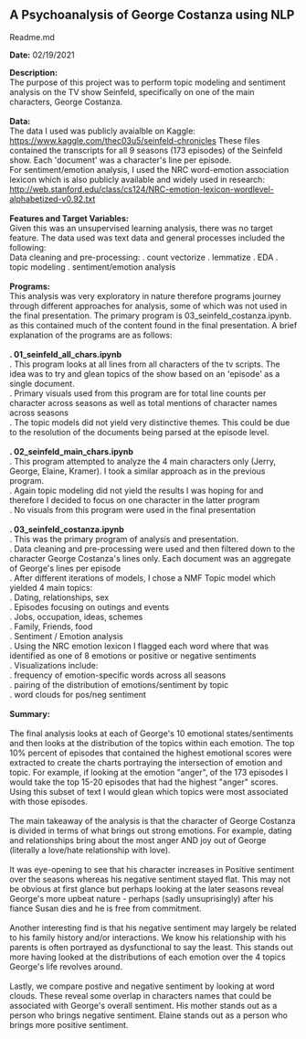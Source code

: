 ## A Psychoanalysis of George Costanza using NLP
Readme.md

**Date:**
02/19/2021

**Description:**<br>
The purpose of this project was to perform topic modeling and sentiment analysis on the TV show Seinfeld, specifically on one of the main characters, George Costanza.
<br>
<br>
**Data:**<br>
The data I used was publicly avaialble on Kaggle:<br>
https://www.kaggle.com/thec03u5/seinfeld-chronicles
These files contained the transcripts for all 9 seasons (173 episodes) of the Seinfeld show. Each 'document' was a character's line per episode.<br>
For sentiment/emotion analysis, I used the NRC word-emotion association lexicon which is also publicly available and widely used in research:<br>
http://web.stanford.edu/class/cs124/NRC-emotion-lexicon-wordlevel-alphabetized-v0.92.txt
<br>
<br>
**Features and Target Variables:**<br>
Given this was an unsupervised learning analysis, there was no target feature. The data used was text data and general processes included the following:
<br>
Data cleaning and pre-processing:
	. count vectorize
	. lemmatize
	. EDA 
	. topic modeling
	. sentiment/emotion analysis  
<br>
**Programs:**<br>
This analysis was very exploratory in nature therefore programs journey through different approaches for analysis, some of which was not used in the final presentation. The primary program is 03_seinfeld_costanza.ipynb. as this contained much of the content found in the final presentation. A brief explanation of the programs are as follows:
<br>
<br>
**. 01_seinfeld_all_chars.ipynb**<br>
	. This program looks at all lines from all characters of the tv scripts. The idea was to try and glean topics of the show based on an 'episode' as a single document. <br>
	. Primary visuals used from this program are for total line counts per character across seasons as well as total mentions of character names across seasons<br>
	. The topic models did not yield very distinctive themes. This could be due to the resolution of the documents being parsed at the episode level.<br> 
    <br>
**. 02_seinfeld_main_chars.ipynb**<br>
	. This program attempted to analyze the 4 main characters only (Jerry, George, Elaine, Kramer). I took a similar approach as in the previous program.<br>
	. Again topic modeling did not yield the results I was hoping for and therefore I decided to focus on one character in the latter program<br>
	. No visuals from this program were used in the final presentation<br>
    <br>
**. 03_seinfeld_costanza.ipynb**<br>
	. This was the primary program of analysis and presentation.<br>
	. Data cleaning and pre-processing were used and then filtered down to the character George Costanza's lines only. Each document was an aggregate of George's lines per episode<br>
	. After different iterations of models, I chose a NMF Topic model which yielded 4 main topics:<br>
			. Dating, relationships, sex<br>
			. Episodes focusing on outings and events<br>
			. Jobs, occupation, ideas, schemes<br>
			. Family, Friends, food<br>
	. Sentiment / Emotion analysis<br>
			. Using the NRC emotion lexicon I flagged each word where that was identified as one of 8 emotions or positive or negative sentiments<br>
	. Visualizations include:<br>
		. frequency of emotion-specific words across all seasons<br>
		. pairing of the distribution of emotions/sentiment by topic<br>
		. word clouds for pos/neg sentiment<br>
<br>
**Summary:**<br>
<br>
The final analysis looks at each of George's 10 emotional states/sentiments and then looks at the distribution of the topics within each emotion. The top 10% percent of episodes that contained the highest emotional scores were extracted to create the charts portraying the intersection of emotion and topic. For example, if looking at the emotion "anger", of the 173 episodes I would take the top 15-20 episodes that had the highest "anger" scores. Using this subset of text I would glean which topics were most associated with those episodes.<br>
<br>
The main takeaway of the analysis is that the character of George Costanza is divided in terms of what brings out strong emotions. For example, dating and relationships bring about the most anger AND joy out of George (literally a love/hate relationship with love).<br>
<br>
It was eye-opening to see that his character increases in Positive sentiment over the seasons whereas his negative sentiment stayed flat. This may not be obvious at first glance but perhaps looking at the later seasons reveal George's more upbeat nature - perhaps (sadly unsuprisingly) after his fiance Susan dies and he is free from commitment. <br>
<br>
Another interesting find is that his negative sentiment may largely be related to his family history and/or interactions. We know his relationship with his parents is often portrayed as dysfunctional to say the least. This stands out more having looked at the distributions of each emotion over the 4 topics George's life revolves around.<br>
<br>
Lastly, we compare postive and negative sentiment by looking at word clouds. These reveal some overlap in characters names that could be associated with George's overall sentiment. His mother stands out as a person who brings negative sentiment. Elaine stands out as a person who brings more positive sentiment.
